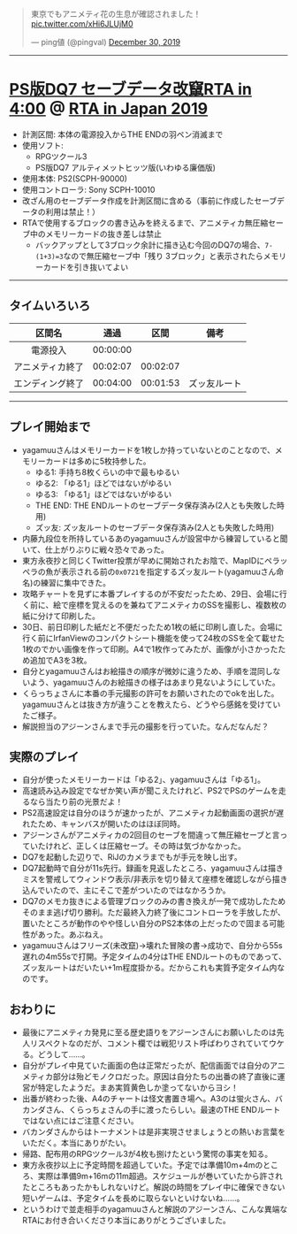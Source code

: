 <blockquote class="twitter-tweet"><p lang="ja" dir="ltr">東京でもアニメティ花の生息が確認されました！ <a href="https://t.co/xHi6JLUjM0">pic.twitter.com/xHi6JLUjM0</a></p>&mdash; ping値 (@pingval) <a href="https://twitter.com/pingval/status/1211483945679736832?ref_src=twsrc%5Etfw">December 30, 2019</a></blockquote>

----

# [PS版DQ7 セーブデータ改竄RTA in 4:00](https://www.twitch.tv/videos/528371793) @ [RTA in Japan 2019](https://oengus.io/marathon/rtaij2019/schedule)

- 計測区間: 本体の電源投入からTHE ENDの羽ペン消滅まで
- 使用ソフト:
  - RPGツクール3
  - PS版DQ7 アルティメットヒッツ版(いわゆる廉価版)
- 使用本体: PS2(SCPH-90000)
- 使用コントローラ: Sony SCPH-10010
- 改ざん用のセーブデータ作成を計測区間に含める（事前に作成したセーブデータの利用は禁止！）
- RTAで使用するブロックの書き込みを終えるまで、アニメティカ無圧縮セーブ中のメモリーカードの抜き差しは禁止
  - バックアップとして3ブロック余計に描き込む今回のDQ7の場合、`7-(1+3)=3`なので無圧縮セーブ中「残り 3ブロック」と表示されたらメモリーカードを引き抜いてよい

----

## タイムいろいろ

|区間名|通過|区間|備考|
|:---:|:---:|:---:|:---:|
|電源投入|00:00:00||
|アニメティカ終了|00:02:07|00:02:07||
|エンディング終了|00:04:00|00:01:53|ズッ友ルート|

----

## プレイ開始まで

- yagamuuさんはメモリーカードを1枚しか持っていないとのことなので、メモリーカードは多めに5枚持参した。
  - ゆる1: 手持ち8枚くらいの中で最もゆるい
  - ゆる2: 「ゆる1」ほどではないがゆるい
  - ゆる3: 「ゆる1」ほどではないがゆるい
  - THE END: THE ENDルートのセーブデータ保存済み(2人とも失敗した時用)
  - ズッ友: ズッ友ルートのセーブデータ保存済み(2人とも失敗した時用)
- 内藤九段位を所持しているあのyagamuuさんが設営中から練習していると聞いて、仕上がりぶりに戦々恐々であった。
- 東方永夜抄と同じくTwitter投票が早めに開始されたお陰で、MapIDにペラッペラの魚が表示される前の`0x0721`を指定するズッ友ルート(yagamuuさん命名)の練習に集中できた。
- 攻略チャートを見ずに本番プレイするのが不安だったため、29日、会場に行く前に、絵で座標を覚えるのを兼ねてアニメティカのSSを撮影し、複数枚の紙に分けて印刷した。
- 30日、前日印刷した紙だと不便だったため1枚の紙に印刷し直した。会場に行く前にIrfanViewのコンパクトシート機能を使って24枚のSSを全て載せた1枚のでかい画像を作って印刷。A4で1枚作ってみたが、画像が小さかったため追加でA3を3枚。
- 自分とyagamuuさんはお絵描きの順序が微妙に違うため、手順を混同しないよう、yagamuuさんのお絵描きの様子はあまり見ないようにしていた。
- くらっちょさんに本番の手元撮影の許可をお願いされたのでokを出した。yagamuuさんとは抜き方が違うことを教えたら、どうやら感銘を受けていたご様子。
- 解説担当のアジーンさんまで手元の撮影を行っていた。なんだなんだ？

## 実際のプレイ

- 自分が使ったメモリーカードは「ゆる2」、yagamuuさんは「ゆる1」。
- 高速読み込み設定でなぜか笑い声が聞こえたけれど、PS2でPSのゲームを走るなら当たり前の光景だよ！
- PS2高速設定は自分のほうが速かったが、アニメティカ起動画面の選択が遅れたため、キャンバスが開いたのはほぼ同時。
- アジーンさんがアニメティカの2回目のセーブを間違って無圧縮セーブと言っていたけれど、正しくは圧縮セーブ。その時は気づかなかった。
- DQ7を起動した辺りで、RiJのカメラまでもが手元を映し出す。
- DQ7起動時で自分が11s先行。録画を見返したところ、yagamuuさんは描きミスを警戒してウィンドウ表示/非表示を切り替えて座標を確認しながら描き込んでいたので、主にそこで差がついたのではなかろうか。
- DQ7のメモカ抜きによる管理ブロックのみの書き換えが一発で成功したためそのまま逃げ切り勝利。ただ最終入力終了後にコントローラを手放したが、置いたところが動作のやや怪しい自分のPS2本体の上だったので固まる可能性があった。あぶねえ。
- yagamuuさんはフリーズ(未改竄)→壊れた冒険の書→成功で、自分から55s遅れの4m55sで打開。予定タイムの4分はTHE ENDルートのものであって、ズッ友ルートはだいたい+1m程度掛かる。だからこれも実質予定タイム内なのです。

## おわりに

- 最後にアニメティカ発見に至る歴史語りをアジーンさんにお願いしたのは先人リスペクトなのだが、コメント欄では戦犯リスト呼ばわりされていてウケる。どうして……。
- 自分がプレイ中見ていた画面の色は正常だったが、配信画面では自分のアニメティカ部分は殆どモノクロだった。原因は自分たちの出番の終了直後に運営が特定したようだ。まあ実質黄色しか塗ってないからヨシ！
- 出番が終わった後、A4のチャートは怪文書置き場へ。A3のは蛍火さん、バカンダさん、くらっちょさんの手に渡ったらしい。最速のTHE ENDルートではない点にはご注意ください。
- バカンダさんからはトーナメントは是非実現させましょうとの熱いお言葉をいただく。本当にありがたい。
- 帰路、配布用のRPGツクール3が4枚も捌けたという驚愕の事実を知る。
- 東方永夜抄以上に予定時間を超過していた。予定では準備10m+4mのところ、実際は準備9m+16mの11m超過。スケジュールが巻いていたから許されたところもあったかもしれないけど。解説の時間をプレイ中に確保できない短いゲームは、予定タイムを長めに取らないといけないね……。
- というわけで並走相手のyagamuuさんと解説のアジーンさん、こんな異端なRTAにお付き合いくださり本当にありがとうございました。
